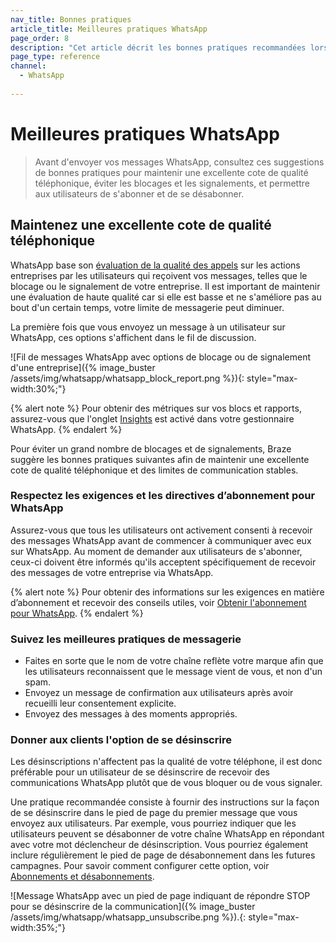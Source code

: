 ```yaml
---
nav_title: Bonnes pratiques
article_title: Meilleures pratiques WhatsApp
page_order: 8
description: "Cet article décrit les bonnes pratiques recommandées lors de l'utilisation du canal de communication WhatsApp, y compris comment maintenir une excellente cote de qualité téléphonique et éviter un taux élevé de blocages et de signalements."
page_type: reference
channel:
  - WhatsApp
 
---
```

# Meilleures pratiques WhatsApp

> Avant d'envoyer vos messages WhatsApp, consultez ces suggestions de bonnes pratiques pour maintenir une excellente cote de qualité téléphonique, éviter les blocages et les signalements, et permettre aux utilisateurs de s'abonner et de se désabonner.

## Maintenez une excellente cote de qualité téléphonique 

WhatsApp base son [évaluation de la qualité des appels](https://www.facebook.com/business/help/896873687365001) sur les actions entreprises par les utilisateurs qui reçoivent vos messages, telles que le blocage ou le signalement de votre entreprise. Il est important de maintenir une évaluation de haute qualité car si elle est basse et ne s'améliore pas au bout d'un certain temps, votre limite de messagerie peut diminuer.

La première fois que vous envoyez un message à un utilisateur sur WhatsApp, ces options s'affichent dans le fil de discussion.

![Fil de messages WhatsApp avec options de blocage ou de signalement d'une entreprise]({% image_buster /assets/img/whatsapp/whatsapp_block_report.png %}){: style="max-width:30%;"}

{% alert note %}
Pour obtenir des métriques sur vos blocs et rapports, assurez-vous que l'onglet [Insights](https://www.facebook.com/business/help/683499390267496) est activé dans votre gestionnaire WhatsApp.
{% endalert %}

Pour éviter un grand nombre de blocages et de signalements, Braze suggère les bonnes pratiques suivantes afin de maintenir une excellente cote de qualité téléphonique et des limites de communication stables. 

### Respectez les exigences et les directives d’abonnement pour WhatsApp

Assurez-vous que tous les utilisateurs ont activement consenti à recevoir des messages WhatsApp avant de commencer à communiquer avec eux sur WhatsApp. Au moment de demander aux utilisateurs de s'abonner, ceux-ci doivent être informés qu'ils acceptent spécifiquement de recevoir des messages de votre entreprise via WhatsApp.

{% alert note %}
Pour obtenir des informations sur les exigences en matière d’abonnement et recevoir des conseils utiles, voir [Obtenir l'abonnement pour WhatsApp](https://developers.facebook.com/docs/whatsapp/overview/getting-opt-in/).
{% endalert %}

### Suivez les meilleures pratiques de messagerie

- Faites en sorte que le nom de votre chaîne reflète votre marque afin que les utilisateurs reconnaissent que le message vient de vous, et non d'un spam.
- Envoyez un message de confirmation aux utilisateurs après avoir recueilli leur consentement explicite.
- Envoyez des messages à des moments appropriés.

### Donner aux clients l'option de se désinscrire

Les désinscriptions n'affectent pas la qualité de votre téléphone, il est donc préférable pour un utilisateur de se désinscrire de recevoir des communications WhatsApp plutôt que de vous bloquer ou de vous signaler.

Une pratique recommandée consiste à fournir des instructions sur la façon de se désinscrire dans le pied de page du premier message que vous envoyez aux utilisateurs. Par exemple, vous pourriez indiquer que les utilisateurs peuvent se désabonner de votre chaîne WhatsApp en répondant avec votre mot déclencheur de désinscription. Vous pourriez également inclure régulièrement le pied de page de désabonnement dans les futures campagnes. Pour savoir comment configurer cette option, voir [Abonnements et désabonnements]({{site.baseurl}}/user_guide/message_building_by_channel/whatsapp/message_processing/opt-ins_and_opt-outs/).
 
![Message WhatsApp avec un pied de page indiquant de répondre STOP pour se désinscrire de la communication]({% image_buster /assets/img/whatsapp/whatsapp_unsubscribe.png %}).{: style="max-width:35%;"}


